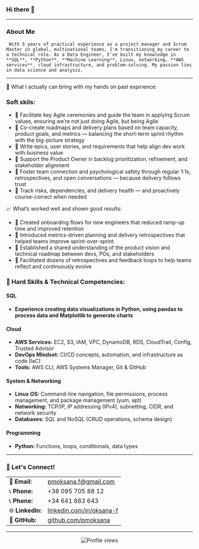 ### Hi there 👋

---

### About Me


     With 5 years of practical experience as a project manager and Scrum Master in global, multinational teams, I'm transitioning my career to a technical role. As a Data Engineer, I've built my knowledge in **SQL**, **Python**, **Machine Learning**, Linux, networking, **AWS services**, cloud infrastructure, and problem-solving. My passion lies in data science and analysis.
          


---
📌 What I actually can bring with my hands on past expirience:

### Soft skils:
* 🔹 Facilitate key Agile ceremonies and guide the team in applying Scrum values, ensuring we’re not just doing Agile, but being Agile
* 🔹 Co-create roadmaps and delivery plans based on team capacity, product goals, and metrics — balancing the short-term sprint rhythm with the big-picture strategy
* 🔹 Write epics, user stories, and requirements that help align dev work with business value
* 🔹 Support the Product Owner in backlog prioritization, refinement, and stakeholder alignment
* 🔹 Foster team connection and psychological safety through regular 1:1s, retrospectives, and open conversations — because delivery follows trust
* 🔹 Track risks, dependencies, and delivery health — and proactively course-correct when needed

📈 What’s worked well and shown good results:
* 🔸 Created onboarding flows for new engineers that reduced ramp-up time and improved retention
* 🔸 Introduced metrics-driven planning and delivery retrospectives that helped teams improve sprint-over-sprint
* 🔸 Established a shared understanding of the product vision and technical roadmap between devs, POs, and stakeholders
* 🔸 Facilitated dozens of retrospectives and feedback loops to help teams reflect and continuously evolve




### 🚀 Hard Skills & Technical Competencies:

#### **SQL**

* **Experience creating data visualizations in Python, using pandas to process data and Matplotlib to generate charts**

#### **Cloud**

* **AWS Services:** EC2, S3, IAM, VPC, DynamoDB, RDS, CloudTrail, Config, Trusted Advisor
* **DevOps Mindset:** CI/CD concepts, automation, and infrastructure as code (IaC)
* **Tools:** AWS CLI, AWS Systems Manager, Git & GitHub

#### **System & Networking**

* **Linux OS:** Command-line navigation, file permissions, process management, and package management (yum, apt)
* **Networking:** TCP/IP, IP addressing (IPv4), subnetting, CIDR, and network security
* **Databases:** SQL and NoSQL (CRUD operations, schema design)

#### **Programming**

* **Python:** Functions, loops, conditionals, data types


---
### 🤝 Let's Connect!

|                                 |                                                                        |
| :------------------------------ | :--------------------------------------------------------------------- |
| 📧 **Email:** | pmoksana.f@gmail.com  
| 📞 **Phone:** | +38 095 705 88 12
| 📞 **Phone:** | +34 641 863 643                                                        |
| 🌐 **LinkedIn:** | [linkedin.com/in/oksana-f](https://www.linkedin.com/in/oksana-f) |
| 🔗 **GitHub:** | [github.com/pmoksana](https://github.com/pmoksana)                     |

---

<p align="center">
  <img src="https://komarev.com/ghpvc/?username=pmoksana&color=blue&style=flat-square" alt="Profile views">
</p>

